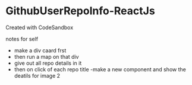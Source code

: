 # GithubUserRepoInfo-ReactJs

Created with CodeSandbox

notes for self

- make a div caard frst
- then run a map on that div
- give out all repo details in it
- then on click of each repo title
  -make a new component and show the deatils for image 2

